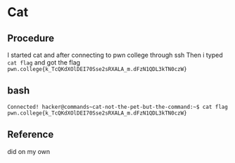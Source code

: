 # Cat

## Procedure
I started cat and after connecting to pwn college through ssh
Then i typed `cat flag`
and got the flag `pwn.college{k_TcQKdXOlDEI70Sse2sRXALA_m.dFzN1QDL3kTN0czW}`

## bash
`Connected!
hacker@commands~cat-not-the-pet-but-the-command:~$ cat flag
pwn.college{k_TcQKdXOlDEI70Sse2sRXALA_m.dFzN1QDL3kTN0czW}`

## Reference
did on my own
